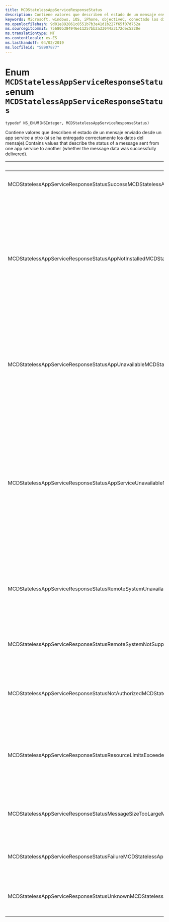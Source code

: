 ```yaml
---
title: MCDStatelessAppServiceResponseStatus
description: Contiene valores que describen el estado de un mensaje enviado desde un app service a otro (si se ha entregado correctamente los datos del mensaje).
keywords: Microsoft, windows, iOS, iPhone, objectiveC, conectado los dispositivos, proyecto Roma
ms.openlocfilehash: 9d01e892861c8551b7b3e41d1b227f65f07d752a
ms.sourcegitcommit: 75680b384946e11257bb2a33044a3172dec5220e
ms.translationtype: MT
ms.contentlocale: es-ES
ms.lasthandoff: 04/02/2019
ms.locfileid: "58907877"
---
```

# <a name="enum-mcdstatelessappserviceresponsestatus"></a><span data-ttu-id="d258c-104">Enum `MCDStatelessAppServiceResponseStatus`</span><span class="sxs-lookup"><span data-stu-id="d258c-104">enum `MCDStatelessAppServiceResponseStatus`</span></span>

`typedef NS_ENUM(NSInteger, MCDStatelessAppServiceResponseStatus)`

 <span data-ttu-id="d258c-105">Contiene valores que describen el estado de un mensaje enviado desde un app service a otro (si se ha entregado correctamente los datos del mensaje).</span><span class="sxs-lookup"><span data-stu-id="d258c-105">Contains values that describe the status of a message sent from one app service to another (whether the message data was successfully delivered).</span></span>


| <span data-ttu-id="d258c-106">Nombre</span><span class="sxs-lookup"><span data-stu-id="d258c-106">Name</span></span>    |<span data-ttu-id="d258c-107">Valor</span><span class="sxs-lookup"><span data-stu-id="d258c-107">Value</span></span>   |<span data-ttu-id="d258c-108">Descripción</span><span class="sxs-lookup"><span data-stu-id="d258c-108">Description</span></span>   |                  
|------ |------- |--|
|<span data-ttu-id="d258c-109">MCDStatelessAppServiceResponseStatusSuccess</span><span class="sxs-lookup"><span data-stu-id="d258c-109">MCDStatelessAppServiceResponseStatusSuccess</span></span> | <span data-ttu-id="d258c-110">0</span><span class="sxs-lookup"><span data-stu-id="d258c-110">0</span></span>| <span data-ttu-id="d258c-111">El mensaje se entregó correctamente.</span><span class="sxs-lookup"><span data-stu-id="d258c-111">The message was delivered successfully.</span></span> |
|<span data-ttu-id="d258c-112">MCDStatelessAppServiceResponseStatusAppNotInstalled</span><span class="sxs-lookup"><span data-stu-id="d258c-112">MCDStatelessAppServiceResponseStatusAppNotInstalled</span></span> | <span data-ttu-id="d258c-113">1</span><span class="sxs-lookup"><span data-stu-id="d258c-113">1</span></span>| <span data-ttu-id="d258c-114">El paquete para el servicio de aplicación a la que se intentó realizar una conexión no está instalado en el dispositivo.</span><span class="sxs-lookup"><span data-stu-id="d258c-114">The package for the app service to which a connection was attempted is not installed on the device.</span></span> <span data-ttu-id="d258c-115">Compruebe que el paquete está instalado antes de intentar abrir una conexión al servicio de theap p.</span><span class="sxs-lookup"><span data-stu-id="d258c-115">Check that the package is installed before trying to open a connection to theap p service.</span></span> |
|<span data-ttu-id="d258c-116">MCDStatelessAppServiceResponseStatusAppUnavailable</span><span class="sxs-lookup"><span data-stu-id="d258c-116">MCDStatelessAppServiceResponseStatusAppUnavailable</span></span> | <span data-ttu-id="d258c-117">2</span><span class="sxs-lookup"><span data-stu-id="d258c-117">2</span></span> | <span data-ttu-id="d258c-118">El paquete para el servicio de aplicación a la que se intentó realizar una conexión no está disponible temporalmente.</span><span class="sxs-lookup"><span data-stu-id="d258c-118">The package for the app service to which a connection was attempted is temporarily unavailable.</span></span> <span data-ttu-id="d258c-119">Intente conectarse de nuevo más tarde.</span><span class="sxs-lookup"><span data-stu-id="d258c-119">Try to connect again later.</span></span> |
|<span data-ttu-id="d258c-120">MCDStatelessAppServiceResponseStatusAppServiceUnavailable</span><span class="sxs-lookup"><span data-stu-id="d258c-120">MCDStatelessAppServiceResponseStatusAppServiceUnavailable</span></span> | <span data-ttu-id="d258c-121">3</span><span class="sxs-lookup"><span data-stu-id="d258c-121">3</span></span> | <span data-ttu-id="d258c-122">La aplicación con el identificador del paquete especificado está instalado y disponible, pero la aplicación no declara compatibilidad para el servicio de aplicación especificado.</span><span class="sxs-lookup"><span data-stu-id="d258c-122">The app with the specified package ID is installed and available, but the app does not declare support for the specified app service.</span></span> <span data-ttu-id="d258c-123">Compruebe que el nombre del servicio en la aplicación y la versión de la aplicación son correctos.</span><span class="sxs-lookup"><span data-stu-id="d258c-123">Check that the name of the app service and the version of the app are correct.</span></span> |
|<span data-ttu-id="d258c-124">MCDStatelessAppServiceResponseStatusRemoteSystemUnavailable</span><span class="sxs-lookup"><span data-stu-id="d258c-124">MCDStatelessAppServiceResponseStatusRemoteSystemUnavailable</span></span> | <span data-ttu-id="d258c-125">4</span><span class="sxs-lookup"><span data-stu-id="d258c-125">4</span></span> | <span data-ttu-id="d258c-126">No se entregó el mensaje porque no se pudo establecer una conexión al dispositivo remoto.</span><span class="sxs-lookup"><span data-stu-id="d258c-126">The message was not delivered because a connection to the remote device could not be established.</span></span>|
|<span data-ttu-id="d258c-127">MCDStatelessAppServiceResponseStatusRemoteSystemNotSupportedByApp</span><span class="sxs-lookup"><span data-stu-id="d258c-127">MCDStatelessAppServiceResponseStatusRemoteSystemNotSupportedByApp</span></span> | <span data-ttu-id="d258c-128">5</span><span class="sxs-lookup"><span data-stu-id="d258c-128">5</span></span> | <span data-ttu-id="d258c-129">La aplicación remota no está configurada para admitir la conectividad remota.</span><span class="sxs-lookup"><span data-stu-id="d258c-129">The remote app is not configured to support remote connectivity.</span></span> |
|<span data-ttu-id="d258c-130">MCDStatelessAppServiceResponseStatusNotAuthorized</span><span class="sxs-lookup"><span data-stu-id="d258c-130">MCDStatelessAppServiceResponseStatusNotAuthorized</span></span> | <span data-ttu-id="d258c-131">6</span><span class="sxs-lookup"><span data-stu-id="d258c-131">6</span></span> | <span data-ttu-id="d258c-132">El servicio de aplicación no está autorizado para comunicarse con el dispositivo remoto.</span><span class="sxs-lookup"><span data-stu-id="d258c-132">The app service is not authorized to communicate with the remote device.</span></span> |
|<span data-ttu-id="d258c-133">MCDStatelessAppServiceResponseStatusResourceLimitsExceeded</span><span class="sxs-lookup"><span data-stu-id="d258c-133">MCDStatelessAppServiceResponseStatusResourceLimitsExceeded</span></span> | <span data-ttu-id="d258c-134">7</span><span class="sxs-lookup"><span data-stu-id="d258c-134">7</span></span> | <span data-ttu-id="d258c-135">No se entregó el mensaje porque se superan los límites de memoria de programa del servicio en la aplicación remota.</span><span class="sxs-lookup"><span data-stu-id="d258c-135">The message was not delivered because it exceeded the program memory limits of the remote app service.</span></span>|
|<span data-ttu-id="d258c-136">MCDStatelessAppServiceResponseStatusMessageSizeTooLarge</span><span class="sxs-lookup"><span data-stu-id="d258c-136">MCDStatelessAppServiceResponseStatusMessageSizeTooLarge</span></span> | <span data-ttu-id="d258c-137">8</span><span class="sxs-lookup"><span data-stu-id="d258c-137">8</span></span> | <span data-ttu-id="d258c-138">No se entregó el mensaje porque se superó el tamaño permitido.</span><span class="sxs-lookup"><span data-stu-id="d258c-138">The message was not delivered because it exceeded the allowed size.</span></span> |
|<span data-ttu-id="d258c-139">MCDStatelessAppServiceResponseStatusFailure</span><span class="sxs-lookup"><span data-stu-id="d258c-139">MCDStatelessAppServiceResponseStatusFailure</span></span> | <span data-ttu-id="d258c-140">9</span><span class="sxs-lookup"><span data-stu-id="d258c-140">9</span></span> | <span data-ttu-id="d258c-141">No se entregó el mensaje debido a un error de red.</span><span class="sxs-lookup"><span data-stu-id="d258c-141">The message was not delivered due to network failure.</span></span> |
|<span data-ttu-id="d258c-142">MCDStatelessAppServiceResponseStatusUnknown</span><span class="sxs-lookup"><span data-stu-id="d258c-142">MCDStatelessAppServiceResponseStatusUnknown</span></span> | <span data-ttu-id="d258c-143">10</span><span class="sxs-lookup"><span data-stu-id="d258c-143">10</span></span> |<span data-ttu-id="d258c-144">El mensaje no se entregó por un motivo desconocido.</span><span class="sxs-lookup"><span data-stu-id="d258c-144">The messaged was not delivered for an unknown reason.</span></span> |